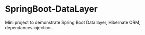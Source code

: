# SpringBoot-DataLayer
Mini project to demonstrate Spring Boot Data layer, Hibernate ORM, dependances injection..
